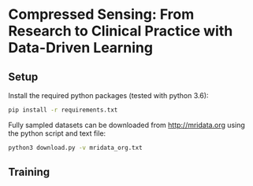 # Compressed Sensing: From Research to Clinical Practice with Data-Driven Learning

## Setup
Install the required python packages (tested with python 3.6):
```bash
pip install -r requirements.txt
```

Fully sampled datasets can be downloaded from <http://mridata.org> using the python script and text file:
```bash
python3 download.py -v mridata_org.txt
```

## Training